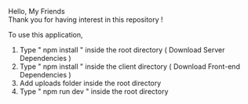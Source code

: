 Hello, My Friends  
Thank you for having interest in this repository !

To use this application,

1. Type " npm install " inside the root directory ( Download Server Dependencies )
2. Type " npm install " inside the client directory ( Download Front-end Dependencies )
3. Add uploads folder inside the root directory
4. Type " npm run dev " inside the root directory
